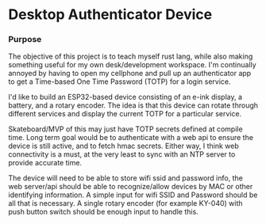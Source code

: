 # Desktop Authenticator Device
### Purpose
The objective of this project is to teach myself rust lang, while also making something useful for my own desk/development workspace.
I'm continually annoyed by having to open my cellphone and pull up an authenticator app to get a Time-based One Time Password (TOTP) for a login service.

I'd like to build an ESP32-based device consisting of an e-ink display, a battery, and a rotary encoder. The idea is that this device can rotate through different services and display the current TOTP for a particular service.

Skateboard/MVP of this may just have TOTP secrets defined at compile time. Long term goal would be to authenticate with a web api to ensure the device is still active, and to fetch hmac secrets. Either way, I think web connectivity is a must, at the very least to sync with an NTP server to provide accurate time.

The device will need to be able to store wifi ssid and password info, the web server/api should be able to recognize/allow devices by MAC or other identifying information. A simple input for wifi SSID and Password should be all that is necessary. A single rotary encoder (for example KY-040) with push button switch should be enough input to handle this.